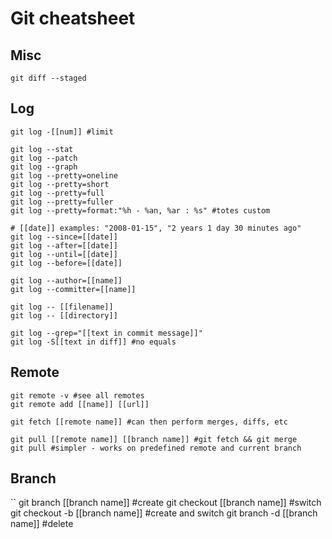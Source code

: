 Git cheatsheet
==============

Misc
----

```
git diff --staged
```

Log
---

```
git log -[[num]] #limit

git log --stat
git log --patch
git log --graph
git log --pretty=oneline
git log --pretty=short
git log --pretty=full
git log --pretty=fuller
git log --pretty=format:"%h - %an, %ar : %s" #totes custom

# [[date]] examples: "2008-01-15", "2 years 1 day 30 minutes ago"
git log --since=[[date]]
git log --after=[[date]]
git log --until=[[date]]
git log --before=[[date]]

git log --author=[[name]]
git log --committer=[[name]]

git log -- [[filename]]
git log -- [[directory]]

git log --grep="[[text in commit message]]"
git log -S[[text in diff]] #no equals
```

Remote
------

```
git remote -v #see all remotes
git remote add [[name]] [[url]]

git fetch [[remote name]] #can then perform merges, diffs, etc

git pull [[remote name]] [[branch name]] #git fetch && git merge
git pull #simpler - works on predefined remote and current branch
```

Branch
------

``
git branch [[branch name]] #create
git checkout [[branch name]] #switch
git checkout -b [[branch name]] #create and switch
git branch -d [[branch name]] #delete
```
